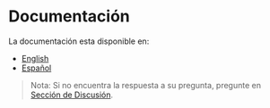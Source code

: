 # Documentación

La documentación esta disponible en:

- [English](en/readme.md)
- [Español](es/readme.md)

> Nota: Si no encuentra la respuesta a su pregunta, pregunte en [Sección de Discusión](https://github.com/FBoucher/learningaz900/discussions).